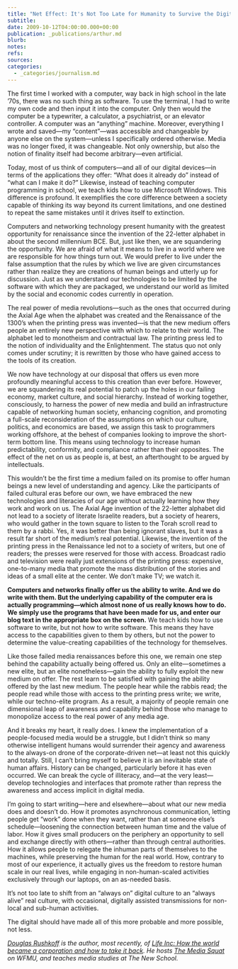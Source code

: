 ```yaml
---
title: "Net Effect: It's Not Too Late for Humanity to Survive the Digital"
subtitle:
date: 2009-10-12T04:00:00.000+00:00
publication: _publications/arthur.md
blurb:
notes:
refs:
sources:
categories:
  - _categories/journalism.md
---
```


The first time I worked with a computer, way back in high school in the late ’70s, there was no such thing as software. To use the terminal, I had to write my own code and then input it into the computer. Only then would the computer be a typewriter, a calculator, a psychiatrist, or an elevator controller. A computer was an “anything” machine. Moreover, everything I wrote and saved—my “content”—was accessible and changeable by anyone else on the system—unless I specifically ordered otherwise. Media was no longer fixed, it was changeable. Not only ownership, but also the notion of finality itself had become arbitrary—even artificial.

Today, most of us think of computers—and all of our digital devices—in terms of the applications they offer: “What does it already do” instead of “what can I make it do?” Likewise, instead of teaching computer programming in school, we teach kids how to use Microsoft Windows. This difference is profound. It exemplifies the core difference between a society capable of thinking its way beyond its current limitations, and one destined to repeat the same mistakes until it drives itself to extinction.

Computers and networking technology present humanity with the greatest opportunity for renaissance since the invention of the 22-letter alphabet in about the second millennium BCE. But, just like then, we are squandering the opportunity. We are afraid of what it means to live in a world where we are responsible for how things turn out. We would prefer to live under the false assumption that the rules by which we live are given circumstances rather than realize they are creations of human beings and utterly up for discussion. Just as we understand our technologies to be limited by the software with which they are packaged, we understand our world as limited by the social and economic codes currently in operation.

The real power of media revolutions—such as the ones that occurred during the Axial Age when the alphabet was created and the Renaissance of the 1300’s when the printing press was invented—is that the new medium offers people an entirely new perspective with which to relate to their world. The alphabet led to monotheism and contractual law. The printing press led to the notion of individuality and the Enlightenment. The status quo not only comes under scrutiny; it is rewritten by those who have gained access to the tools of its creation.

We now have technology at our disposal that offers us even more profoundly meaningful access to this creation than ever before. However, we are squandering its real potential to patch up the holes in our failing economy, market culture, and social hierarchy. Instead of working together, consciously, to harness the power of new media and build an infrastructure capable of networking human society, enhancing cognition, and promoting a full-scale reconsideration of the assumptions on which our culture, politics, and economics are based, we assign this task to programmers working offshore, at the behest of companies looking to improve the short-term bottom line. This means using technology to increase human predictability, conformity, and compliance rather than their opposites. The effect of the net on us as people is, at best, an afterthought to be argued by intellectuals.

This wouldn’t be the first time a medium failed on its promise to offer human beings a new level of understanding and agency. Like the participants of failed cultural eras before our own, we have embraced the new technologies and literacies of our age without actually learning how they work and work on us. The Axial Age invention of the 22-letter alphabet did not lead to a society of literate Israelite readers, but a society of hearers, who would gather in the town square to listen to the Torah scroll read to them by a rabbi. Yes, it was better than being ignorant slaves, but it was a result far short of the medium’s real potential. Likewise, the invention of the printing press in the Renaissance led not to a society of writers, but one of readers; the presses were reserved for those with access. Broadcast radio and television were really just extensions of the printing press: expensive, one-to-many media that promote the mass distribution of the stories and ideas of a small elite at the center. We don’t make TV; we watch it.

**Computers and networks finally offer us the ability to write. And we do write with them. But the underlying capability of the computer era is actually programming—which almost none of us really knows how to do. We simply use the programs that have been made for us, and enter our blog text in the appropriate box on the screen.** We teach kids how to use software to write, but not how to write software. This means they have access to the capabilities given to them by others, but not the power to determine the value-creating capabilities of the technology for themselves.

Like those failed media renaissances before this one, we remain one step behind the capability actually being offered us. Only an elite—sometimes a new elite, but an elite nonetheless—gain the ability to fully exploit the new medium on offer. The rest learn to be satisfied with gaining the ability offered by the last new medium. The people hear while the rabbis read; the people read while those with access to the printing press write; we write, while our techno-elite program. As a result, a majority of people remain one dimensional leap of awareness and capability behind those who manage to monopolize access to the real power of any media age.

And it breaks my heart, it really does. I knew the implementation of a people-focused media would be a struggle, but I didn’t think so many otherwise intelligent humans would surrender their agency and awareness to the always-on drone of the corporate-driven net—at least not this quickly and totally. Still, I can’t bring myself to believe it is an inevitable state of human affairs. History can be changed, particularly before it has even occurred. We can break the cycle of illiteracy, and—at the very least—develop technologies and interfaces that promote rather than repress the awareness and access implicit in digital media.

I’m going to start writing—here and elsewhere—about what our new media does and doesn’t do. How it promotes asynchronous communication, letting people get “work” done when they want, rather than at someone else’s schedule—loosening the connection between human time and the value of labor. How it gives small producers on the periphery an opportunity to sell and exchange directly with others—rather than through central authorities. How it allows people to relegate the inhuman parts of themselves to the machines, while preserving the human for the real world. How, contrary to most of our experience, it actually gives us the freedom to restore human scale in our real lives, while engaging in non-human-scaled activities exclusively through our laptops, on an as-needed basis.

It’s not too late to shift from an “always on” digital culture to an “always alive” real culture, with occasional, digitally assisted transmissions for non-local and sub-human activities.

The digital should have made all of this more probable and more possible, not less.

_[Douglas Rushkoff](http://ruskoff.com) is the author, most recently, of [Life Inc: How the world became a corporation and how to take it back](http://lifeincorporated.net). He hosts [The Media Squat](http://mediasquat.net) on WFMU, and teaches media studies at The New School._

